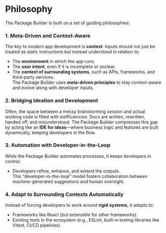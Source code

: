 # Philosophy

The Package Builder is built on a set of guiding philosophies:

### 1. Meta-Driven and Context-Aware  
The key to modern app development is **context**. Inputs should not just be treated as static instructions but instead understood in relation to:
- The **environment** in which the app runs.
- The **user intent**, even if it is incomplete or unclear.
- The **context of surrounding systems**, such as APIs, frameworks, and third-party services.  
The Package Builder uses **meta-driven principles** to stay context-aware and evolve along with developer inputs.

### 2. Bridging Ideation and Development  
Often, the space between a messy brainstorming session and actual working code is filled with inefficiencies. Docs are written, rewritten, handed off, and misunderstood. The Package Builder compresses this gap by acting like an **IDE for ideas**—where business logic and features are built dynamically, keeping developers in the flow.

### 3. Automation with Developer-in-the-Loop  
While the Package Builder automates processes, it keeps developers in control:
- Developers refine, enhance, and extend the outputs.  
This “developer-in-the-loop” model fosters collaboration between machine-generated suggestions and human oversight.

### 4. Adapt to Surrounding Contexts Automatically  
Instead of forcing developers to work around **rigid systems**, it adapts to:
- Frameworks like React (but extensible for other frameworks).  
- Existing tools in the ecosystem (e.g., ESLint, built-in testing libraries like Vitest, CI/CD pipelines).